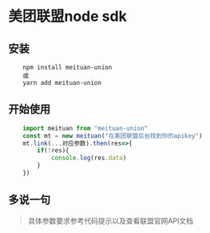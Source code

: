 # 美团联盟node sdk

## 安装
```shell
    npm install meituan-union
    或
    yarn add meituan-union
```

## 开始使用
```javascript
    import meituan from "meituan-union"
    const mt = new meituan("在美团联盟后台找到你的apikey")
    mt.link(...对应参数).then(res=>{
        if(!res){
            console.log(res.data)
        }
    })
```

## 多说一句
>具体参数要求参考代码提示以及查看联盟官网API文档